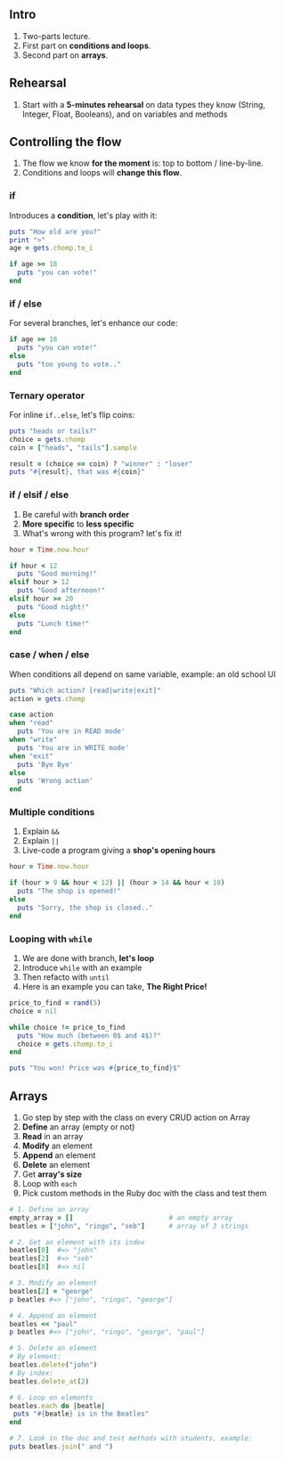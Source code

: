 ## Intro

1. Two-parts lecture.
1. First part on **conditions and loops**.
1. Second part on **arrays**.

## Rehearsal

1. Start with a **5-minutes rehearsal** on data types they know (String, Integer, Float, Booleans), and on variables and methods

## Controlling the flow

1. The flow we know **for the moment** is: top to bottom / line-by-line.
2. Conditions and loops will **change this flow**.

### if

Introduces a **condition**, let's play with it:

```ruby
puts "How old are you?"
print ">"
age = gets.chomp.to_i

if age >= 18
  puts "you can vote!"
end
```

### if / else

For several branches, let's enhance our code:

```ruby
if age >= 18
  puts "you can vote!"
else
  puts "too young to vote.."
end
```

### Ternary operator

For inline `if..else`, let's flip coins:

```ruby
puts "heads or tails?"
choice = gets.chomp
coin = ["heads", "tails"].sample

result = (choice == coin) ? "winner" : "loser"
puts "#{result}, that was #{coin}"
```

### if / elsif / else

1. Be careful with **branch order**
2. **More specific** to **less specific**
3. What's wrong with this program? let's fix it!

```ruby
hour = Time.now.hour

if hour < 12
  puts "Good morning!"
elsif hour > 12
  puts "Good afternoon!"
elsif hour >= 20
  puts "Good night!"
else
  puts "Lunch time!"
end
```

### case / when / else

When conditions all depend on same variable, example: an old school UI

```ruby
puts "Which action? [read|write|exit]"
action = gets.chomp

case action
when "read"
  puts 'You are in READ mode'
when "write"
  puts 'You are in WRITE mode'
when "exit"
  puts 'Bye Bye'
else
  puts 'Wrong action'
end
```

### Multiple conditions

1. Explain `&&`
2. Explain `||`
3. Live-code a program giving a **shop's opening hours**

```ruby
hour = Time.now.hour

if (hour > 9 && hour < 12) || (hour > 14 && hour < 18)
  puts "The shop is opened!"
else
  puts "Sorry, the shop is closed.."
end
```

### Looping with `while`

1. We are done with branch, **let's loop**
2. Introduce `while` with an example
3. Then refacto with `until`
4. Here is an example you can take, **The Right Price!**

```ruby
price_to_find = rand(5)
choice = nil

while choice != price_to_find
  puts "How much (between 0$ and 4$)?"
  choice = gets.chomp.to_i
end

puts "You won! Price was #{price_to_find}$"
```

## Arrays

1. Go step by step with the class on every CRUD action on Array
1. **Define** an array (empty or not)
1. **Read** in an array
1. **Modify** an element
1. **Append** an element
1. **Delete** an element
1. Get **array's size**
1. Loop with `each`
1. Pick custom methods in the Ruby doc with the class and test them

```ruby
# 1. Define an array
empty_array = []                        # an empty array
beatles = ["john", "ringo", "seb"]      # array of 3 strings

# 2. Get an element with its index
beatles[0]  #=> "john"
beatles[2]  #=> "seb"
beatles[8]  #=> nil

# 3. Modify an element
beatles[2] = "george"
p beatles #=> ["john", "ringo", "george"]

# 4. Append an element
beatles << "paul"
p beatles #=> ["john", "ringo", "george", "paul"]

# 5. Delete an element
# By element:
beatles.delete("john")
# By index:
beatles.delete_at(2)

# 6. Loop on elements
beatles.each do |beatle|
 puts "#{beatle} is in the Beatles"
end

# 7. Look in the doc and test methods with students, example:
puts beatles.join(" and ")
```
